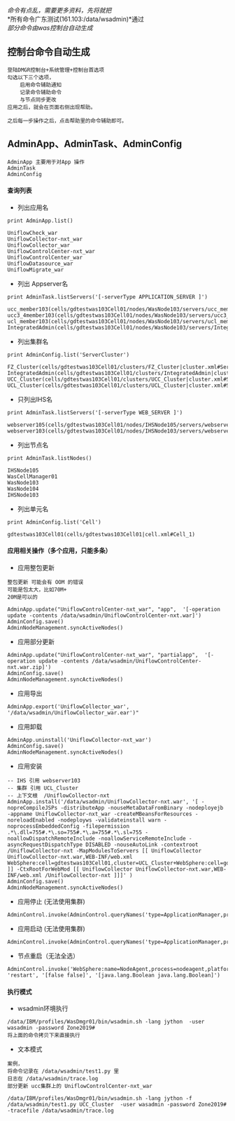     
*命令有点乱，需要更多资料，先将就把*  
*所有命令广东测试(161.103:/data/wsadmin)*通过  
*部分命令由was控制台自动生成*

## 控制台命令自动生成

    登陆DMGR控制台+系统管理+控制台首选项
    勾选以下三个选项，
        启用命令辅助通知
        记录命令辅助命令
        与节点同步更改
    应用之后，就会在页面右侧出现帮助。

    之后每一步操作之后，点击帮助里的命令辅助即可。
    

## AdminApp、AdminTask、AdminConfig



```
AdminApp 主要用于对App 操作
AdminTask 
AdminConfig
```


#### 查询列表



- 列出应用名


```
print AdminApp.list() 

UniflowCheck_war
UniflowCollector-nxt_war
UniflowCollector_war
UniflowControlCenter-nxt_war
UniflowControlCenter_war
UniflowDatasource_war
UniflowMigrate_war

```


- 列出 Appserver名


```
print AdminTask.listServers('[-serverType APPLICATION_SERVER ]')

ucc_member103(cells/gdtestwas103Cell01/nodes/WasNode103/servers/ucc_member103|server.xml)
ucc3_4member103(cells/gdtestwas103Cell01/nodes/WasNode103/servers/ucc3_4member103|server.xml)
ucl_member103(cells/gdtestwas103Cell01/nodes/WasNode103/servers/ucl_member103|server.xml)
IntegratedAdmin(cells/gdtestwas103Cell01/nodes/WasNode103/servers/IntegratedAdmin|server.xml)
```



- 列出集群名


```
print AdminConfig.list('ServerCluster')

FZ_Cluster(cells/gdtestwas103Cell01/clusters/FZ_Cluster|cluster.xml#ServerCluster_1419852602073)
IntegratedAdmin(cells/gdtestwas103Cell01/clusters/IntegratedAdmin|cluster.xml#ServerCluster_1435838255511)
UCC_Cluster(cells/gdtestwas103Cell01/clusters/UCC_Cluster|cluster.xml#ServerCluster_1419842719053)
UCL_Cluster(cells/gdtestwas103Cell01/clusters/UCL_Cluster|cluster.xml#ServerCluster_1419842877134)
```



- 只列出IHS名


```
print AdminTask.listServers('[-serverType WEB_SERVER ]') 

webserver105(cells/gdtestwas103Cell01/nodes/IHSNode105/servers/webserver105|server.xml)
webserver103(cells/gdtestwas103Cell01/nodes/IHSNode103/servers/webserver103|server.xml)
```


- 列出节点名


```
print AdminTask.listNodes()

IHSNode105
WasCellManager01
WasNode103
WasNode104
IHSNode103
```


- 列出单元名

```
print AdminConfig.list('Cell')

gdtestwas103Cell01(cells/gdtestwas103Cell01|cell.xml#Cell_1)
```


#### 应用相关操作（多个应用，只能多条）



- 应用整包更新


```
整包更新 可能会有 OOM 的错误
可能是包太大，比如70M+
20M是可以的

AdminApp.update("UniflowControlCenter-nxt_war", "app",  '[-operation update -contents /data/wsadmin/UniflowControlCenter-nxt.war]')
AdminConfig.save()
AdminNodeManagement.syncActiveNodes()
```



- 应用部分更新


```
AdminApp.update("UniflowControlCenter-nxt_war", "partialapp",  '[-operation update -contents /data/wsadmin/UniflowControlCenter-nxt.war.zip]')
AdminConfig.save()
AdminNodeManagement.syncActiveNodes()
```


- 应用导出


```
AdminApp.export('UniflowCollector_war', '/data/wsadmin/UniflowCollector_war.ear')"
```


- 应用卸载


```
AdminApp.uninstall('UniflowCollector-nxt_war')
AdminConfig.save()
AdminNodeManagement.syncActiveNodes()
```


- 应用安装


```
-- IHS 引用 webserver103
-- 集群 引用 UCL_Cluster
-- 上下文根  /UniflowCollector-nxt
AdminApp.install('/data/wsadmin/UniflowCollector-nxt.war', '[ -nopreCompileJSPs -distributeApp -nouseMetaDataFromBinary -nodeployejb -appname UniflowCollector-nxt_war -createMBeansForResources -noreloadEnabled -nodeployws -validateinstall warn -noprocessEmbeddedConfig -filepermission .*\.dll=755#.*\.so=755#.*\.a=755#.*\.sl=755 -noallowDispatchRemoteInclude -noallowServiceRemoteInclude -asyncRequestDispatchType DISABLED -nouseAutoLink -contextroot /UniflowCollector-nxt -MapModulesToServers [[ UniflowCollector UniflowCollector-nxt.war,WEB-INF/web.xml WebSphere:cell=gdtestwas103Cell01,cluster=UCL_Cluster+WebSphere:cell=gdtestwas103Cell01,node=IHSNode103,server=webserver103 ]] -CtxRootForWebMod [[ UniflowCollector UniflowCollector-nxt.war,WEB-INF/web.xml /UniflowCollector-nxt ]]]' )
AdminConfig.save()
AdminNodeManagement.syncActiveNodes()
```

- 应用停止 (无法使用集群)



```
AdminControl.invoke(AdminControl.queryNames('type=ApplicationManager,process=yw_member104,*'),'stopApplication','BQConsole_war')
```




- 应用启动 (无法使用集群)


```
AdminControl.invoke(AdminControl.queryNames('type=ApplicationManager,process=yw_member104,*'),'startApplication','BQConsole_war')
```

- 节点重启（无法全选）

```
AdminControl.invoke('WebSphere:name=NodeAgent,process=nodeagent,platform=common,node=WasNode124,diagnosticProvider=true,version=7.0.0.29,type=NodeAgent,mbeanIdentifier=NodeAgent,cell=was01Cell01,spec=1.0', 'restart', '[false false]', '[java.lang.Boolean java.lang.Boolean]')
```



#### 执行模式

- wsadmin环境执行



```
/data/IBM/profiles/WasDmgr01/bin/wsadmin.sh -lang jython  -user wasadmin -password Zone2019# 
将上面的命令拷贝下来直接执行
```



- 文本模式


```
案例，
将命令记录在 /data/wsadmin/test1.py 里
日志在 /data/wsadmin/trace.log   
部分更新 ucc集群上的 UniflowControlCenter-nxt_war  

/data/IBM/profiles/WasDmgr01/bin/wsadmin.sh -lang jython -f /data/wsadmin/test1.py UCC_Cluster  -user wasadmin -password Zone2019# -tracefile /data/wsadmin/trace.log
```

    
